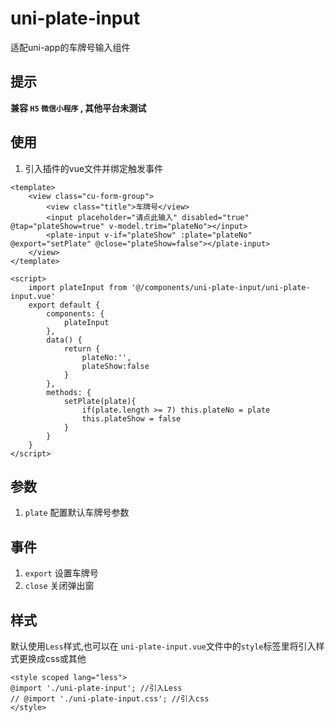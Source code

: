 # uni-plate-input
适配uni-app的车牌号输入组件

## 提示
**兼容 `H5` `微信小程序` , 其他平台未测试**

## 使用

1. 引入插件的vue文件并绑定触发事件

```
<template>
	<view class="cu-form-group">
		<view class="title">车牌号</view>
		<input placeholder="请点此输入" disabled="true" @tap="plateShow=true" v-model.trim="plateNo"></input>
		<plate-input v-if="plateShow" :plate="plateNo" @export="setPlate" @close="plateShow=false"></plate-input>
	</view>
</template>

<script>
	import plateInput from '@/components/uni-plate-input/uni-plate-input.vue'
	export default {
		components: {
			plateInput
		},
		data() {
			return {
				plateNo:'',
				plateShow:false
			}
		},
		methods: {
			setPlate(plate){
				if(plate.length >= 7) this.plateNo = plate
				this.plateShow = false
			}
		}
	}
</script>
```
## 参数
1. `plate` 配置默认车牌号参数
## 事件
1. `export` 设置车牌号
1. `close` 关闭弹出窗
## 样式
默认使用`Less`样式,也可以在 `uni-plate-input.vue`文件中的`style`标签里将引入样式更换成css或其他
```
<style scoped lang="less">
@import './uni-plate-input'; //引入Less
// @import './uni-plate-input.css'; //引入css
</style>
```
